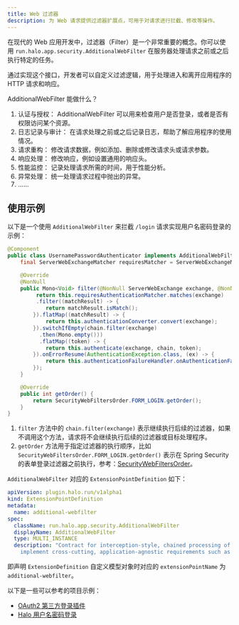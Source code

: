 ```yaml
---
title: Web 过滤器
description: 为 Web 请求提供过滤器扩展点，可用于对请求进行拦截、修改等操作。
---
```


在现代的 Web 应用开发中，过滤器（Filter）是一个非常重要的概念。你可以使用 `run.halo.app.security.AdditionalWebFilter` 在服务器处理请求之前或之后执行特定的任务。

通过实现这个接口，开发者可以自定义过滤逻辑，用于处理进入和离开应用程序的 HTTP 请求和响应。

AdditionalWebFilter 能做什么？

1. 认证与授权： AdditionalWebFilter 可以用来检查用户是否登录，或者是否有权限访问某个资源。
2. 日志记录与审计： 在请求处理之前或之后记录日志，帮助了解应用程序的使用情况。
3. 请求重构： 修改请求数据，例如添加、删除或修改请求头或请求参数。
4. 响应处理： 修改响应，例如设置通用的响应头。
5. 性能监控： 记录处理请求所需的时间，用于性能分析。
6. 异常处理： 统一处理请求过程中抛出的异常。
7. ......

## 使用示例

以下是一个使用 `AdditionalWebFilter` 来拦截 `/login` 请求实现用户名密码登录的示例：

```java
@Component
public class UsernamePasswordAuthenticator implements AdditionalWebFilter {
    final ServerWebExchangeMatcher requiresMatcher = ServerWebExchangeMatchers.pathMatchers(HttpMethod.POST, "/login");

    @Override
    @NonNull
    public Mono<Void> filter(@NonNull ServerWebExchange exchange, @NonNull WebFilterChain chain) {
         return this.requiresAuthenticationMatcher.matches(exchange)
         .filter((matchResult) -> {
            return matchResult.isMatch();
        }).flatMap((matchResult) -> {
            return this.authenticationConverter.convert(exchange);
        }).switchIfEmpty(chain.filter(exchange)
          .then(Mono.empty()))
          .flatMap((token) -> {
            return this.authenticate(exchange, chain, token);
        }).onErrorResume(AuthenticationException.class, (ex) -> {
            return this.authenticationFailureHandler.onAuthenticationFailure(new WebFilterExchange(exchange, chain), ex);
        });
    }

    @Override
    public int getOrder() {
        return SecurityWebFiltersOrder.FORM_LOGIN.getOrder();
    }
}
```

1. `filter` 方法中的 `chain.filter(exchange)` 表示继续执行后续的过滤器，如果不调用这个方法，请求将不会继续执行后续的过滤器或目标处理程序。
2. `getOrder` 方法用于指定过滤器的执行顺序，比如 `SecurityWebFiltersOrder.FORM_LOGIN.getOrder()` 表示在 Spring Security 的表单登录过滤器之前执行，参考：[SecurityWebFiltersOrder](https://github.com/spring-projects/spring-security/blob/main/config/src/main/java/org/springframework/security/config/web/server/SecurityWebFiltersOrder.java)。

`AdditionalWebFilter` 对应的 `ExtensionPointDefinition` 如下：

```yaml
apiVersion: plugin.halo.run/v1alpha1
kind: ExtensionPointDefinition
metadata:
  name: additional-webfilter
spec:
  className: run.halo.app.security.AdditionalWebFilter
  displayName: AdditionalWebFilter
  type: MULTI_INSTANCE
  description: "Contract for interception-style, chained processing of Web requests that may be used to 
    implement cross-cutting, application-agnostic requirements such as security, timeouts, and others."
```

即声明 `ExtensionDefinition` 自定义模型对象时对应的 `extensionPointName` 为 `additional-webfilter`。

以下是一些可以参考的项目示例：

- [OAuth2 第三方登录插件](https://github.com/halo-sigs/plugin-oauth2)
- [Halo 用户名密码登录](https://github.com/halo-dev/halo/blob/main/application/src/main/java/run/halo/app/security/authentication/login/UsernamePasswordAuthenticator.java)
